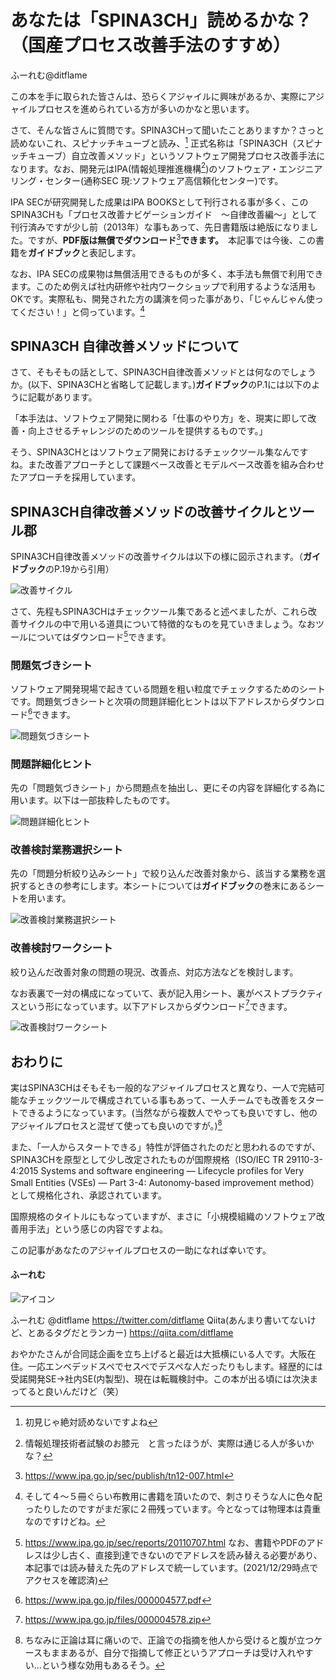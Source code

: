 # あなたは「SPINA3CH」読めるかな？（国産プロセス改善手法のすすめ）

<div class="flushright">ふーれむ@ditflame</div>

この本を手に取られた皆さんは、恐らくアジャイルに興味があるか、実際にアジャイルプロセスを進められている方が多いのかなと思います。

さて、そんな皆さんに質問です。SPINA3CHって聞いたことありますか？さっと読めないこれ、スピナッチキューブと読み、[^yomenai] 正式名称は「SPINA3CH（スピナッチキューブ）自立改善メソッド」というソフトウェア開発プロセス改善手法になります。なお、開発元はIPA(情報処理推進機構[^ipa])のソフトウェア・エンジニアリング・センター(通称SEC 現:ソフトウェア高信頼化センター)です。

[^yomenai]:初見じゃ絶対読めないですよね

[^ipa]:情報処理技術者試験のお膝元　と言ったほうが、実際は通じる人が多いかな？

IPA SECが研究開発した成果はIPA BOOKSとして刊行される事が多く、このSPINA3CHも「プロセス改善ナビゲーションガイド　～自律改善編～」として刊行済みですが少し前（2013年）な事もあって、先日書籍版は絶版になりました。ですが、**PDF版は無償でダウンロード**[^pdf]**できます。**　本記事では今後、この書籍を**ガイドブック**と表記します。

[^pdf]:https://www.ipa.go.jp/sec/publish/tn12-007.html

なお、IPA SECの成果物は無償活用できるものが多く、本手法も無償で利用できます。このため例えば社内研修や社内ワークショップで利用するような活用もOKです。実際私も、開発された方の講演を伺った事があり、「じゃんじゃん使ってください！」と伺っています。[^yodan]

[^yodan]:そして４～５冊ぐらい布教用に書籍を頂いたので、刺さりそうな人に色々配ったりしたのですがまだ家に２冊残っています。今となっては物理本は貴重なのですけどね。

## SPINA3CH 自律改善メソッドについて

さて、そもそもの話として、SPINA3CH自律改善メソッドとは何なのでしょうか。(以下、SPINA3CHと省略して記載します。)**ガイドブック**のP.1には以下のように記載があります。

「本手法は、ソフトウェア開発に関わる「仕事のやり方」を、現実に即して改善・向上させるチャレンジのためのツールを提供するものです。」

そう、SPINA3CHとはソフトウェア開発におけるチェックツール集なんですね。また改善アプローチとして課題ベース改善とモデルベース改善を組み合わせたアプローチを採用しています。

 ## SPINA3CH自律改善メソッドの改善サイクルとツール郡

SPINA3CH自律改善メソッドの改善サイクルは以下の様に図示されます。（**ガイドブック**のP.19から引用）

![改善サイクル](images/chap-ditflame/8steps.jpg?scale=0.4)

さて、先程もSPINA3CHはチェックツール集であると述べましたが、これら改善サイクルの中で用いる道具について特徴的なものを見ていきましょう。なおツールについてはダウンロード[^Download]できます。

[^Download]:https://www.ipa.go.jp/sec/reports/20110707.html なお、書籍やPDFのアドレスは少し古く、直接到達できないのでアドレスを読み替える必要があり、本記事では読み替えた先のアドレスで統一しています。(2021/12/29時点でアクセスを確認済)

### 問題気づきシート

ソフトウェア開発現場で起きている問題を粗い粒度でチェックするためのシートです。問題気づきシートと次項の問題詳細化ヒントは以下アドレスからダウンロード[^Download2]できます。

![問題気づきシート](images/chap-ditflame/ProblemCheckSheet.jpg?scale=0.4)

[^Download2]:https://www.ipa.go.jp/files/000004577.pdf

### 問題詳細化ヒント

先の「問題気づきシート」から問題点を抽出し、更にその内容を詳細化する為に用います。以下は一部抜粋したものです。

![問題詳細化ヒント](images/chap-ditflame/ProblemDrillDown.jpg?scale=0.4)

### 改善検討業務選択シート

先の「問題分析絞り込みシート」で絞り込んだ改善対象から、該当する業務を選択するときの参考にします。本シートについては**ガイドブック**の巻末にあるシートを用います。

![改善検討業務選択シート](images/chap-ditflame/KaizenChoice.jpg?scale=0.4)

### 改善検討ワークシート

絞り込んだ改善対象の問題の現況、改善点、対応方法などを検討します。

なお表裏で一対の構成になっていて、表が記入用シート、裏がベストプラクティスという形になっています。以下アドレスからダウンロード[^Download3]できます。

![改善検討ワークシート](images/chap-ditflame/KaizenWorkSheet.jpg?scale=0.9)

[^Download3]:https://www.ipa.go.jp/files/000004578.zip

## おわりに

実はSPINA3CHはそもそも一般的なアジャイルプロセスと異なり、一人で完結可能なチェックツールで構成されている事もあって、一人チームでも改善をスタートできるようになっています。(当然ながら複数人でやっても良いですし、他のアジャイルプロセスと混ぜて使っても良いのですが。)[^hitori]

また、「一人からスタートできる」特性が評価されたのだと思われるのですが、SPINA3CHを原型として少し改定されたものが国際規格（ISO/IEC TR 29110-3-4:2015 Systems and software engineering — Lifecycle profiles for Very Small Entities (VSEs) — Part 3-4: Autonomy-based improvement method）として規格化され、承認されています。

国際規格のタイトルにもなっていますが、まさに「小規模組織のソフトウェア改善用手法」という感じの内容ですよね。

この記事があなたのアジャイルプロセスの一助になれば幸いです。

[^hitori]:ちなみに正論は耳に痛いので、正論での指摘を他人から受けると腹が立つケースもままあるが、自分で指摘して修正というアプローチは受け入れやすい…という様な効用もあるそう。

#### ふーれむ

![アイコン](images/chap-ditflame/ditflame400.jpg?scale=0.3)

ふーれむ @ditflame https://twitter.com/ditflame
Qiita(あんまり書いてないけど、とあるタグだとランカー) https://qiita.com/ditflame

おやかたさんが合同誌企画を立ち上げると最近は大抵横にいる人です。大阪在住。一応エンベデッドスペでセスペでデスペな人だったりもします。経歴的には受諾開発SE→社内SE(内製型)、現在は転職検討中。この本が出る頃には次決まってると良いんだけど（笑）

